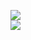 [![](https://img.shields.io/badge/Made%20With-Github%20Spray-lightgrey.svg?style=for-the-badge&logo=github)](https://github.com/Annihil/github-spray#6592)  
[![](https://i.imgur.com/2DrTn0Z.gif)](https://github.com/Annihil/github-spray)